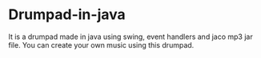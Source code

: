 # Drumpad-in-java
It is a drumpad made in java using swing, event handlers and jaco mp3 jar file. You can create your own music using this drumpad.
